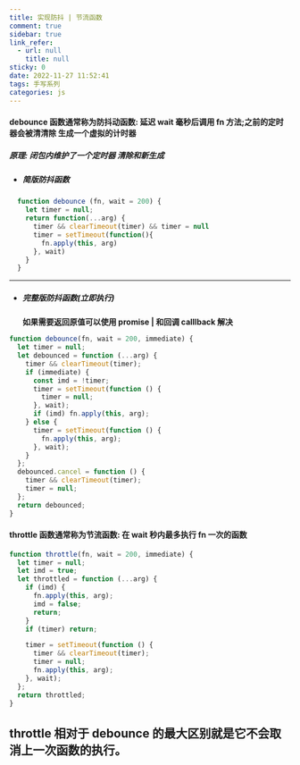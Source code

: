 ```yaml
---
title: 实现防抖 | 节流函数
comment: true
sidebar: true
link_refer:
  - url: null
    title: null
sticky: 0
date: 2022-11-27 11:52:41
tags: 手写系列
categories: js
---
```


<!-- #### {{ title }} {{ date }} -->

#### debounce 函数通常称为防抖动函数: 延迟 wait 毫秒后调用 fn 方法;之前的定时器会被清清除 生成一个虚拟的计时器

##### 原理: 闭包内维护了一个定时器 清除和新生成

<!--more-->

- ##### 简版防抖函数

```js
  function debounce (fn, wait = 200) {
    let timer = null;
    return function(...arg) {
      timer && clearTimeout(timer) && timer = null
      timer = setTimeout(function(){
        fn.apply(this, arg)
      }, wait)
    }
  }
```

---

- ##### 完整版防抖函数(立即执行)
  **如果需要返回原值可以使用 promise | 和回调 calllback 解决**

```js
function debounce(fn, wait = 200, immediate) {
  let timer = null;
  let debounced = function (...arg) {
    timer && clearTimeout(timer);
    if (immediate) {
      const imd = !timer;
      timer = setTimeout(function () {
        timer = null;
      }, wait);
      if (imd) fn.apply(this, arg);
    } else {
      timer = setTimeout(function () {
        fn.apply(this, arg);
      }, wait);
    }
  };
  debounced.cancel = function () {
    timer && clearTimeout(timer);
    timer = null;
  };
  return debounced;
}
```

#### throttle 函数通常称为节流函数: 在 wait 秒内最多执行 fn 一次的函数

```js
function throttle(fn, wait = 200, immediate) {
  let timer = null;
  let imd = true;
  let throttled = function (...arg) {
    if (imd) {
      fn.apply(this, arg);
      imd = false;
      return;
    }
    if (timer) return;

    timer = setTimeout(function () {
      timer && clearTimeout(timer);
      timer = null;
      fn.apply(this, arg);
    }, wait);
  };
  return throttled;
}
```

## **throttle 相对于 debounce 的最大区别就是它不会取消上一次函数的执行。**
